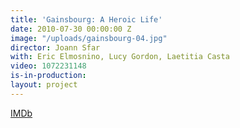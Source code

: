 ```yaml
---
title: 'Gainsbourg: A Heroic Life'
date: 2010-07-30 00:00:00 Z
image: "/uploads/gainsbourg-04.jpg"
director: Joann Sfar
with: Eric Elmosnino, Lucy Gordon, Laetitia Casta
video: 1072231148
is-in-production: 
layout: project
---
```


[IMDb](https://www.imdb.com/title/tt1329457/?ref_=nv_sr_srsg_3_tt_4_nm_4_q_gainsbourg)
